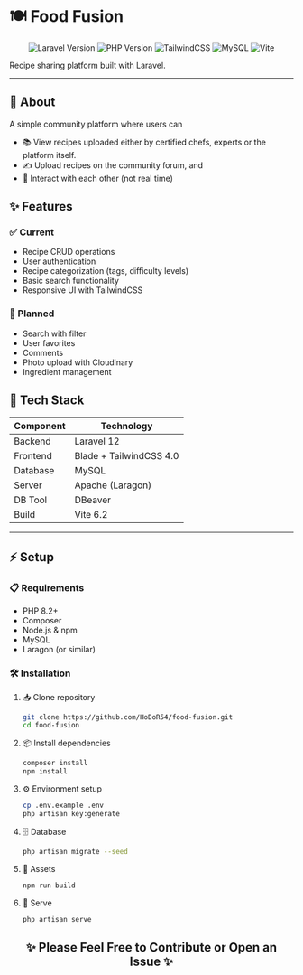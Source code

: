 # 🍽️ Food Fusion

<p align="center">
  <img src="https://img.shields.io/badge/Laravel-12.x-red?style=for-the-badge&logo=laravel" alt="Laravel Version">
  <img src="https://img.shields.io/badge/PHP-8.2+-blue?style=for-the-badge&logo=php" alt="PHP Version">
  <img src="https://img.shields.io/badge/TailwindCSS-4.0-06B6D4?style=for-the-badge&logo=tailwindcss" alt="TailwindCSS">
  <img src="https://img.shields.io/badge/MySQL-4479A1?style=for-the-badge&logo=mysql&logoColor=white" alt="MySQL">
  <img src="https://img.shields.io/badge/Vite-646CFF?style=for-the-badge&logo=vite&logoColor=white" alt="Vite">
</p>

Recipe sharing platform built with Laravel.

---

## 📖 About

A simple community platform where users can

-   📚 View recipes uploaded either by certified chefs, experts or the platform itself.
-   ✍️ Upload recipes on the community forum, and
-   💬 Interact with each other (not real time)

## ✨ Features

### ✅ Current

-   Recipe CRUD operations
-   User authentication
-   Recipe categorization (tags, difficulty levels)
-   Basic search functionality
-   Responsive UI with TailwindCSS

### 🚀 Planned

-   Search with filter
-   User favorites
-   Comments
-   Photo upload with Cloudinary
-   Ingredient management

## 🔧 Tech Stack

| Component | Technology              |
| --------- | ----------------------- |
| Backend   | Laravel 12              |
| Frontend  | Blade + TailwindCSS 4.0 |
| Database  | MySQL                   |
| Server    | Apache (Laragon)        |
| DB Tool   | DBeaver                 |
| Build     | Vite 6.2                |

---

## ⚡ Setup

### 📋 Requirements

-   PHP 8.2+
-   Composer
-   Node.js & npm
-   MySQL
-   Laragon (or similar)

### 🛠️ Installation

1. 📥 Clone repository

    ```bash
    git clone https://github.com/HoDoR54/food-fusion.git
    cd food-fusion
    ```

2. 📦 Install dependencies

    ```bash
    composer install
    npm install
    ```

3. ⚙️ Environment setup

    ```bash
    cp .env.example .env
    php artisan key:generate
    ```

4. 🗄️ Database

    ```bash
    php artisan migrate --seed
    ```

5. 🎨 Assets

    ```bash
    npm run build
    ```

6. 🚀 Serve
    ```bash
    php artisan serve
    ```

<h2 align="center">✨ <strong>Please Feel Free to Contribute or Open an Issue</strong> ✨</h2>
